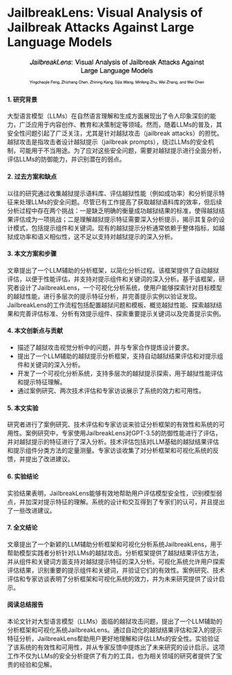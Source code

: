 # JailbreakLens: Visual Analysis of Jailbreak Attacks Against Large Language Models

<figure><img src="../.gitbook/assets/image (2) (1) (1) (1) (1) (1) (1) (1) (1) (1) (1) (1) (1) (1) (1) (1) (1) (1) (1) (1).png" alt=""><figcaption></figcaption></figure>



#### 1. 研究背景

大型语言模型（LLMs）在自然语言理解和生成方面展现出了令人印象深刻的能力，广泛应用于内容创作、教育和决策制定等领域。然而，随着LLMs的普及，其安全性问题引起了广泛关注，尤其是针对越狱攻击（jailbreak attacks）的担忧。越狱攻击是指攻击者设计越狱提示（jailbreak prompts），绕过LLMs的安全机制，可能用于不当用途。为了应对这些安全问题，需要对越狱提示进行全面分析，评估LLMs的防御能力，并识别潜在的弱点。

#### 2. 过去方案和缺点

以往的研究通过收集越狱提示语料库、评估越狱性能（例如成功率）和分析提示特征来处理LLMs的安全问题。尽管已有工作提高了获取越狱语料库的效率，但后续分析过程中存在两个挑战：一是缺乏明确的衡量成功越狱结果的标准，使得越狱结果评估成为一项挑战；二是理解越狱提示特征需要深入分析提示，揭示其复杂的设计模式，包括提示组件和关键词。现有的越狱提示分析通常依赖于整体指标，如越狱成功率和语义相似性，这不足以支持对越狱提示的深入分析。

#### 3. 本文方案和步骤

文章提出了一个LLM辅助的分析框架，以简化分析过程。该框架提供了自动越狱评估，以便于性能评估，并支持对提示组件和关键词的深入分析。基于该框架，研究者设计了JailbreakLens，一个可视化分析系统，使用户能够探索针对目标模型的越狱性能，进行多层次的提示特征分析，并完善提示实例以验证发现。JailbreakLens的工作流程包括配置越狱问题和模板、概览越狱性能、探索越狱结果和完善评估标准、分析有效提示组件、探索重要提示关键词以及完善提示实例。

#### 4. 本文创新点与贡献

* 描述了越狱攻击视觉分析中的问题，并与专家合作提炼设计要求。
* 提出了一个LLM辅助的越狱提示分析框架，支持自动越狱结果评估和对提示组件和关键词的深入分析。
* 开发了一个可视化分析系统，支持多层次的越狱提示探索，用于越狱性能评估和提示特征理解。
* 通过案例研究、两次技术评估和专家访谈展示了系统的效力和可用性。

#### 5. 本文实验

研究者进行了案例研究、技术评估和专家访谈来验证分析框架的有效性和系统的可用性。案例研究中，专家使用JailbreakLens对GPT-3.5的防御性能进行了评估，并对越狱提示的特征进行了深入分析。技术评估包括对LLM基础的越狱结果评估和提示组件分类方法的定量测量。专家访谈收集了对分析框架和可视化系统的反馈，并提出了改进建议。

#### 6. 实验结论

实验结果表明，JailbreakLens能够有效地帮助用户评估模型安全性，识别模型弱点，并加深对提示特征的理解。系统的设计和交互得到了专家们的认可，并且提出了一些改进建议。

#### 7. 全文结论

文章提出了一个新颖的LLM辅助分析框架和可视化分析系统JailbreakLens，用于帮助模型实践者分析针对LLMs的越狱攻击。分析框架提供了越狱结果评估方法，并从组件和关键词方面支持对越狱提示特征的深入分析。可视化系统允许用户探索评估结果，识别重要的提示组件和关键词，并验证它们的有效性。案例研究、技术评估和专家访谈表明了分析框架和可视化系统的效力，并为未来研究提供了设计启示。

#### 阅读总结报告

本论文针对大型语言模型（LLMs）面临的越狱攻击问题，提出了一个LLM辅助的分析框架和可视化系统JailbreakLens。通过自动化的越狱结果评估和深入的提示特征分析，JailbreakLens帮助用户更好地理解和评估LLMs的安全性。实验验证了该系统的有效性和可用性，并从专家反馈中提炼出了未来研究的设计启示。这项工作不仅为LLMs的安全分析提供了有力的工具，也为相关领域的研究者提供了宝贵的经验和见解。
